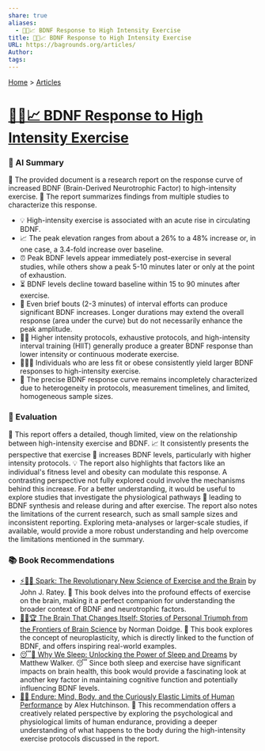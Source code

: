 ```yaml
---
share: true
aliases:
  - 🧠💪📈 BDNF Response to High Intensity Exercise
title: 🧠💪📈 BDNF Response to High Intensity Exercise
URL: https://bagrounds.org/articles/
Author:
tags:
---
```

[Home](../index.md) > [Articles](./index.md)  
# [🧠💪📈 BDNF Response to High Intensity Exercise](https://elicit.com/review/ccde27f3-5b5b-4c73-9293-c9fd6195bb9d)  
### 🤖 AI Summary  
🌰 The provided document is a research report on the response curve of increased BDNF (Brain-Derived Neurotrophic Factor) to high-intensity exercise. 🧠 The report summarizes findings from multiple studies to characterize this response.  
  
* 💡 High-intensity exercise is associated with an acute rise in circulating BDNF.  
* 📈 The peak elevation ranges from about a 26% to a 48% increase or, in one case, a 3.4-fold increase over baseline.  
* ⏰ Peak BDNF levels appear immediately post-exercise in several studies, while others show a peak 5-10 minutes later or only at the point of exhaustion.  
* ⏳ BDNF levels decline toward baseline within 15 to 90 minutes after exercise.  
* 💪 Even brief bouts (2-3 minutes) of interval efforts can produce significant BDNF increases. Longer durations may extend the overall response (area under the curve) but do not necessarily enhance the peak amplitude.  
* 🏋️‍♀️ Higher intensity protocols, exhaustive protocols, and high-intensity interval training (HIIT) generally produce a greater BDNF response than lower intensity or continuous moderate exercise.  
* 🧑‍🤝‍🧑 Individuals who are less fit or obese consistently yield larger BDNF responses to high-intensity exercise.  
* 🔬 The precise BDNF response curve remains incompletely characterized due to heterogeneity in protocols, measurement timelines, and limited, homogeneous sample sizes.  
  
### 🤔 Evaluation  
🧐 This report offers a detailed, though limited, view on the relationship between high-intensity exercise and BDNF. 📈 It consistently presents the perspective that exercise 🤸 increases BDNF levels, particularly with higher intensity protocols. 💡 The report also highlights that factors like an individual's fitness level and obesity can modulate this response. A contrasting perspective not fully explored could involve the mechanisms behind this increase. For a better understanding, it would be useful to explore studies that investigate the physiological pathways 🧠 leading to BDNF synthesis and release during and after exercise. The report also notes the limitations of the current research, such as small sample sizes and inconsistent reporting. Exploring meta-analyses or larger-scale studies, if available, would provide a more robust understanding and help overcome the limitations mentioned in the summary.  
  
### 📚 Book Recommendations  
* [⚡🧠🏃 Spark: The Revolutionary New Science of Exercise and the Brain](../books/spark-the-revolutionary-new-science-of-exercise-and-the-brain.md) by John J. Ratey. 📖 This book delves into the profound effects of exercise on the brain, making it a perfect companion for understanding the broader context of BDNF and neurotrophic factors.  
* [🧠🔄🏆 The Brain That Changes Itself: Stories of Personal Triumph from the Frontiers of Brain Science](../books/the-brain-that-changes-itself.md) by Norman Doidge. 🤔 This book explores the concept of neuroplasticity, which is directly linked to the function of BDNF, and offers inspiring real-world examples.  
* [😴💭 Why We Sleep: Unlocking the Power of Sleep and Dreams](../books/why-we-sleep-unlocking-the-power-of-sleep-and-dreams.md) by Matthew Walker. 😴 Since both sleep and exercise have significant impacts on brain health, this book would provide a fascinating look at another key factor in maintaining cognitive function and potentially influencing BDNF levels.  
* [💪🧠 Endure: Mind, Body, and the Curiously Elastic Limits of Human Performance](../books/endure-mind-body-and-the-curiously-elastic-limits-of-human-performance.md) by Alex Hutchinson. 🏃 This recommendation offers a creatively related perspective by exploring the psychological and physiological limits of human endurance, providing a deeper understanding of what happens to the body during the high-intensity exercise protocols discussed in the report.